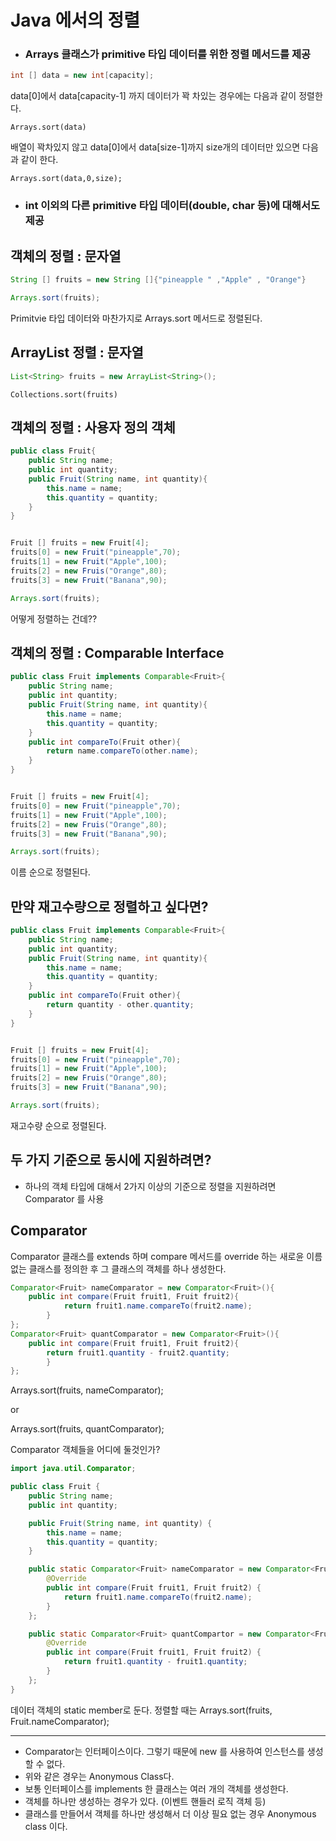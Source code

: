 # Java 에서의 정렬

- ### Arrays 클래스가 primitive 타입 데이터를 위한 정렬 메서드를 제공

```java
int [] data = new int[capacity];
```
data[0]에서 data[capacity-1] 까지 데이터가 꽉 차있는 경우에는 다음과 같이 정렬한다.

`Arrays.sort(data)`

배열이 꽉차있지 않고 data[0]에서 data[size-1]까지 size개의 데이터만 있으면 
다음과 같이 한다. 

`Arrays.sort(data,0,size);`

- ### int 이외의 다른 primitive 타입 데이터(double, char 등)에 대해서도 제공


## 객체의 정렬 : 문자열

```java
String [] fruits = new String []{"pineapple " ,"Apple" , "Orange"}

Arrays.sort(fruits);
```

Primitvie 타입 데이터와 마찬가지로 Arrays.sort 메서드로 정렬된다.

## ArrayList 정렬 : 문자열

````java
List<String> fruits = new ArrayList<String>();
````

`Collections.sort(fruits)`


## 객체의 정렬 : 사용자 정의 객체

```java
public class Fruit{
    public String name;
    public int quantity;
    public Fruit(String name, int quantity){
        this.name = name;
        this.quantity = quantity;
    }
}


Fruit [] fruits = new Fruit[4];
fruits[0] = new Fruit("pineapple",70);
fruits[1] = new Fruit("Apple",100);
fruits[2] = new Fruis("Orange",80);
fruits[3] = new Fruit("Banana",90);

Arrays.sort(fruits);
```

어떻게 정렬하는 건데?? 

## 객체의 정렬 : Comparable Interface

```java
public class Fruit implements Comparable<Fruit>{
    public String name;
    public int quantity;
    public Fruit(String name, int quantity){
        this.name = name;
        this.quantity = quantity;
    }
    public int compareTo(Fruit other){
        return name.compareTo(other.name);
    }
}


Fruit [] fruits = new Fruit[4];
fruits[0] = new Fruit("pineapple",70);
fruits[1] = new Fruit("Apple",100);
fruits[2] = new Fruis("Orange",80);
fruits[3] = new Fruit("Banana",90);

Arrays.sort(fruits);
```

이름 순으로 정렬된다.

## 만약 재고수량으로 정렬하고 싶다면?

```java
public class Fruit implements Comparable<Fruit>{
    public String name;
    public int quantity;
    public Fruit(String name, int quantity){
        this.name = name;
        this.quantity = quantity;
    }
    public int compareTo(Fruit other){
        return quantity - other.quantity;
    }
}


Fruit [] fruits = new Fruit[4];
fruits[0] = new Fruit("pineapple",70);
fruits[1] = new Fruit("Apple",100);
fruits[2] = new Fruis("Orange",80);
fruits[3] = new Fruit("Banana",90);

Arrays.sort(fruits);
```

재고수량 순으로 정렬된다.

## 두 가지 기준으로 동시에 지원하려면?

- 하나의 객체 타입에 대해서 2가지 이상의 기준으로 정렬을 지원하려면 Comparator 를 사용


## Comparator

Comparator 클래스를 extends 하며 compare 메서드를 override 하는 새로윤 이름 없는
클래스를 정의한 후 그 클래스의 객체를 하나 생성한다.

```java
Comparator<Fruit> nameComparator = new Comparator<Fruit>(){
    public int compare(Fruit fruit1, Fruit fruit2){
            return fruit1.name.compareTo(fruit2.name);
        }
};
Comparator<Fruit> quantComparator = new Comparator<Fruit>(){
    public int compare(Fruit fruit1, Fruit fruit2){
        return fruit1.quantity - fruit2.quantity;
        }
};

```

Arrays.sort(fruits, nameComparator);

or

Arrays.sort(fruits, quantComparator);


Comparator 객체들을 어디에 둘것인가?

```java
import java.util.Comparator;

public class Fruit {
    public String name;
    public int quantity;

    public Fruit(String name, int quantity) {
        this.name = name;
        this.quantity = quantity;
    }

    public static Comparator<Fruit> nameComparator = new Comparator<Fruit>() {
        @Override
        public int compare(Fruit fruit1, Fruit fruit2) {
            return fruit1.name.compareTo(fruit2.name);
        }
    };

    public static Comparator<Fruit> quantCompartor = new Comparator<Fruit>() {
        @Override
        public int compare(Fruit fruit1, Fruit fruit2) {
            return fruit1.quantity - fruit1.quantity;
        }
    };
}
```

데이터 객체의  static member로 둔다. 정렬할 때는
Arrays.sort(fruits, Fruit.nameComparator);

*****

- Comparator는 인터페이스이다. 그렇기 때문에 new 를 사용하여 인스턴스를 생성할 수 없다.
- 위와 같은 경우는 Anonymous Class다.
- 보통 인터페이스를 implements 한 클래스는 여러 개의 객체를 생성한다.
- 객체를 하나만 생성하는 경우가 있다. (이벤트 핸들러 로직 객체 등) 
- 클래스를 만들어서 객체를 하나만 생성해서 더 이상 필요 없는 경우 Anonymous class 이다.
